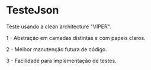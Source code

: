 # TesteJson
Teste usando a clean architecture "VIPER".

1 - Abstração em camadas distintas e com papeis claros.

2 - Melhor manutenção futura de código.

3 - Facilidade para implementação de testes.
